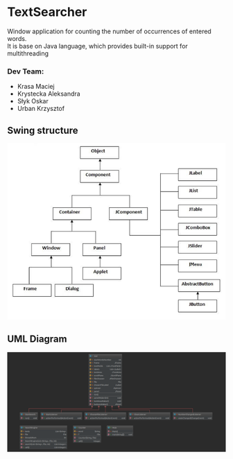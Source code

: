 # TextSearcher

Window application for counting the number of occurrences of entered words.  
It is base on Java language, which provides built-in support for multithreading  
  
### Dev Team:
* Krasa Maciej  
* Krystecka Aleksandra  
* Słyk Oskar  
* Urban Krzysztof  
  
## Swing structure  
![swing structure](swinghierarchy.jpg "project")  
  
  
## UML Diagram    
![diagram](diagram.png "uml")
